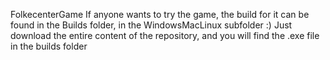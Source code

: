 FolkecenterGame
If anyone wants to try the game, the build for it can be found in the Builds folder, in the WindowsMacLinux subfolder :)
Just download the entire content of the repository, and you will find the .exe file in the builds folder

